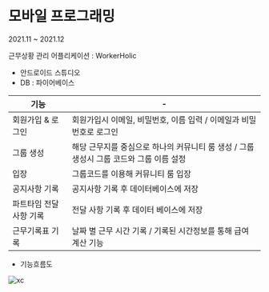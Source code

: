# 모바일 프로그래밍

2021.11 ~ 2021.12

근무상황 관리 어플리케이션 : WorkerHolic
- 안드로이드 스튜디오
- DB : 파이어베이스


기능 | -
---| ---
회원가입 & 로그인 | 회원가입시 이메일, 비밀번호, 이름 입력 / 이메일과 비밀번호로 로그인
그룹 생성 | 해당 근무지를 중심으로 하나의 커뮤니티 룸 생성 / 그룹 생성시 그룹 코드와 그룹 이름 설정
입장 | 그룹코드를 이용해 커뮤니티 룸 입장
공지사항 기록 | 공지사항 기록 후 데이터베이스에 저장
파트타임 전달 사항 기록 | 전달 사항 기록 후 데이터 베이스에 저장
근무기록표 기록 | 날짜 별 근무 시간 기록 / 기록된 시간정보를 통해 급여 계산 기능





- 기능흐름도

![xc](https://user-images.githubusercontent.com/76219962/154037060-121ebb18-c43b-427f-82a2-4eb5d83ed47e.png)

